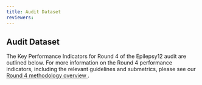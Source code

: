 ```yaml
---
title: Audit Dataset
reviewers: 
---
```


## Audit Dataset

The Key Performance Indicators for Round 4 of the Epilepsy12 audit are outlined below. For more information on the Round 4 performance indicators, including the relevant guidelines and submetrics, please see our [Round 4 methodology overview ](https://www.rcpch.ac.uk/sites/default/files/2023-08/Epilepsy12%20Round%204%20Methodology%20Overview_20230803.pdf).
